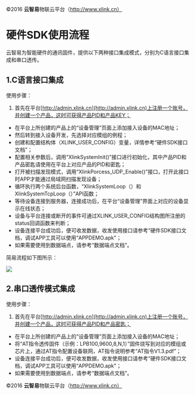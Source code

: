 
©2016  **云智易**物联云平台（http://www.xlink.cn）


# 硬件SDK使用流程

云智易为智能硬件的通讯固件，提供以下两种接口集成模式，分别为C语言接口集成和串口透传。

## 1.C语言接口集成
使用步骤：

1. 首先在平台[http://admin.xlink.cn](http://admin.xlink.cn)上注册一个账号，并创建一个产品，这时可获得产品PID和产品KEY；
* 在平台上所创建的产品上的“设备管理”页面上添加接入设备的MAC地址；
* 然后转到接入设备开发，先选择对应模组的例程；
* 创建和配置结构体（XLINK_USER_CONFIG）变量，详情参考“硬件SDK接口文档”；
* 配置相关参数后，调用“XlinkSystemInit()”接口进行初始化，其中产品PID和产品密匙请使用在平台上对应产品的PID和密匙；
* 打开被扫描发现模式，调用“XlinkPorcess_UDP_Enable()”接口，打开此接口时APP才能通过局域网扫描发现设备；
* 循环执行两个系统后台函数，“XlinkSystemLoop（）和XlinkSystemTcpLoop（）”API函数；
* 等待设备连接到服务器，连接成功后，在平台“设备管理”界面上对应的设备显示在线状态；
* 设备与平台连接或断开的事件可通过XLINK_USER_CONFIG结构图所注册的status回调函数来判断；
* 设备连接平台成功后，便可收发数据，收发使用接口请参考“硬件SDK接口文档，调试APP工具可以使用“APPDEMO.apk"；
* 如果需要使用到数据端点，请参考“数据端点文档”。

简易流程如下图所示：

![](https://raw.githubusercontent.com/xlink-corp/xlink-sdk/master/设备端开发文档/1.XlinkSDK规范/images/流程图.bmp)

## 2.串口透传模式集成

使用步骤：

1. 首先在平台[http://admin.xlink.cn](http://admin.xlink.cn)上注册一个账号，并创建一个产品，这时可获得产品PID和产品密匙；
* 在平台上所创建的产品上的“设备管理”页面上添加接入设备的MAC地址；
* 将“AT指令透传固件（示例：LPB100,9600,8,N,1）”固件烧写到对应的模组或芯片上，通过AT指令配置设备联网，AT指令说明参考“AT指令V1.3.pdf”；
* 设备连接平台成功后，便可收发数据，收发使用接口请参考“硬件SDK接口文档，调试APP工具可以使用“APPDEMO.apk"；
* 如果需要使用到数据端点，请参考“数据端点文档”。


©2016  **云智易**物联云平台（http://www.xlink.cn）
